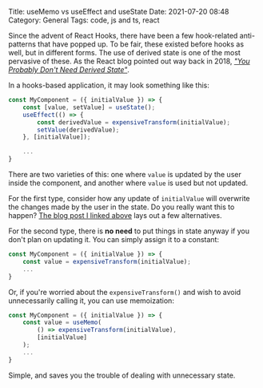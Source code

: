 Title: useMemo vs useEffect and useState
Date: 2021-07-20 08:48
Category: General
Tags: code, js and ts, react

Since the advent of React Hooks, there have been a few hook-related
anti-patterns that have popped up. To be fair, these existed before
hooks as well, but in different forms. The use of derived state is
one of the most pervasive of these. As the React blog pointed out
way back in 2018, [_"You Probably Don't Need Derived State"_][1].

In a hooks-based application, it may look something like this:

```js
const MyComponent = ({ initialValue }) => {
    const [value, setValue] = useState();
    useEffect(() => {
        const derivedValue = expensiveTransform(initialValue);
        setValue(derivedValue);
    }, [initialValue]);

    ...
}
```

There are two varieties of this: one where `value` is updated by the
user inside the component, and another where `value` is used but not
updated.

For the first type, consider how any update of `initialValue` will
overwrite the changes made by the user in the state. Do you really
want this to happen? [The blog post I linked above][1] lays out a few
alternatives.

For the second type, there is **no need** to put things in state anyway
if you don't plan on updating it. You can simply assign it to a constant:

```js
const MyComponent = ({ initialValue }) => {
    const value = expensiveTransform(initialValue);
    ...
}
```

Or, if you're worried about the `expensiveTransform()` and wish to avoid
unnecessarily calling it, you can use memoization:

```js
const MyComponent = ({ initialValue }) => {
    const value = useMemo(
        () => expensiveTransform(initialValue),
        [initialValue]
    );
    ...
}
```

Simple, and saves you the trouble of dealing with unnecessary state.

[1]: https://reactjs.org/blog/2018/06/07/you-probably-dont-need-derived-state.html
